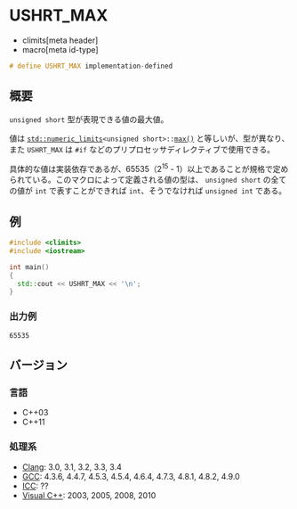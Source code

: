 # USHRT_MAX
* climits[meta header]
* macro[meta id-type]

```cpp
# define USHRT_MAX implementation-defined
```

## 概要
`unsigned short` 型が表現できる値の最大値。

値は [`std::numeric_limits`](/reference/limits/numeric_limits.md)`<unsigned short>::`[`max()`](/reference/limits/numeric_limits/max.md) と等しいが、型が異なり、また `USHRT_MAX` は `#if` などのプリプロセッサディレクティブで使用できる。

具体的な値は実装依存であるが、65535（2<sup>15</sup> - 1）以上であることが規格で定められている。このマクロによって定義される値の型は、 `unsigned short` の全ての値が `int` で表すことができれば `int`、そうでなければ `unsigned int` である。


## 例
```cpp example
#include <climits>
#include <iostream>

int main()
{
  std::cout << USHRT_MAX << '\n';
}
```


### 出力例
```
65535
```

## バージョン
### 言語
- C++03
- C++11


### 処理系
- [Clang](/implementation.md#clang): 3.0, 3.1, 3.2, 3.3, 3.4
- [GCC](/implementation.md#gcc): 4.3.6, 4.4.7, 4.5.3, 4.5.4, 4.6.4, 4.7.3, 4.8.1, 4.8.2, 4.9.0
- [ICC](/implementation.md#icc): ??
- [Visual C++](/implementation.md#visual_cpp): 2003, 2005, 2008, 2010
